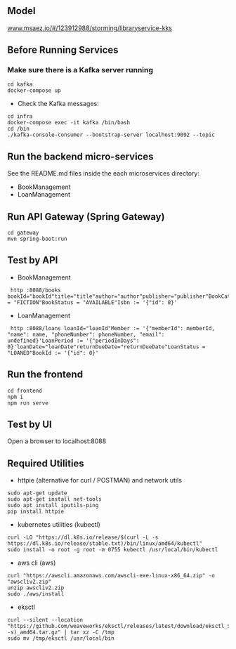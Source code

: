 # 

## Model
www.msaez.io/#/123912988/storming/libraryservice-kks

## Before Running Services
### Make sure there is a Kafka server running
```
cd kafka
docker-compose up
```
- Check the Kafka messages:
```
cd infra
docker-compose exec -it kafka /bin/bash
cd /bin
./kafka-console-consumer --bootstrap-server localhost:9092 --topic
```

## Run the backend micro-services
See the README.md files inside the each microservices directory:

- BookManagement
- LoanManagement


## Run API Gateway (Spring Gateway)
```
cd gateway
mvn spring-boot:run
```

## Test by API
- BookManagement
```
 http :8088/books bookId="bookId"title="title"author="author"publisher="publisher"BookCategory = "FICTION"BookStatus = "AVAILABLE"Isbn := '{"id": 0}'
```
- LoanManagement
```
 http :8088/loans loanId="loanId"Member := '{"memberId": memberId, "name": name, "phoneNumber": phoneNumber, "email": undefined}'LoanPeriod := '{"periodInDays": 0}'loanDate="loanDate"returnDueDate="returnDueDate"LoanStatus = "LOANED"BookId := '{"id": 0}'
```


## Run the frontend
```
cd frontend
npm i
npm run serve
```

## Test by UI
Open a browser to localhost:8088

## Required Utilities

- httpie (alternative for curl / POSTMAN) and network utils
```
sudo apt-get update
sudo apt-get install net-tools
sudo apt install iputils-ping
pip install httpie
```

- kubernetes utilities (kubectl)
```
curl -LO "https://dl.k8s.io/release/$(curl -L -s https://dl.k8s.io/release/stable.txt)/bin/linux/amd64/kubectl"
sudo install -o root -g root -m 0755 kubectl /usr/local/bin/kubectl
```

- aws cli (aws)
```
curl "https://awscli.amazonaws.com/awscli-exe-linux-x86_64.zip" -o "awscliv2.zip"
unzip awscliv2.zip
sudo ./aws/install
```

- eksctl 
```
curl --silent --location "https://github.com/weaveworks/eksctl/releases/latest/download/eksctl_$(uname -s)_amd64.tar.gz" | tar xz -C /tmp
sudo mv /tmp/eksctl /usr/local/bin
```
